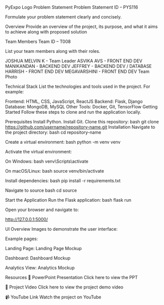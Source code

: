 PyExpo Logo
Problem Statement
Problem Statement ID – PYS116

Formulate your problem statement clearly and concisely.

Overview
Provide an overview of the project, its purpose, and what it aims to achieve along with proposed solution

Team Members
Team ID – T008

List your team members along with their roles.

JOSHUA MELVIN K - Team Leader
ASVIKA AVS - FRONT END DEV
MANIKANDAN - BACKEND DEV
JEFFREY - BACKEND DEV / DATABASE
HARRISH - FRONT END DEV
MEGAVARSHINI - FRONT END DEV
Team Photo

Technical Stack
List the technologies and tools used in the project. For example:

Frontend: HTML, CSS, JavaScript, ReactJS
Backend: Flask, Django
Database: MongoDB, MySQL
Other Tools: Docker, Git, TensorFlow
Getting Started
Follow these steps to clone and run the application locally.

Prerequisites
Install Python.
Install Git.
Clone this repository: bash git clone https://github.com/username/repository-name.git
Installation
Navigate to the project directory: bash cd repository-name

Create a virtual environment: bash python -m venv venv

Activate the virtual environment:

On Windows: bash venv\Scripts\activate

On macOS/Linux: bash source venv/bin/activate

Install dependencies: bash pip install -r requirements.txt

Navigate to source bash cd source

Start the Application
Run the Flask application: bash flask run

Open your browser and navigate to:

http://127.0.0.1:5000/

UI Overview
Images to demonstrate the user interface:

Example pages:

Landing Page: Landing Page Mockup

Dashboard: Dashboard Mockup

Analytics View: Analytics Mockup

Resources
📄 PowerPoint Presentation
Click here to view the PPT

🎥 Project Video
Click here to view the project demo video

📹 YouTube Link
Watch the project on YouTube
